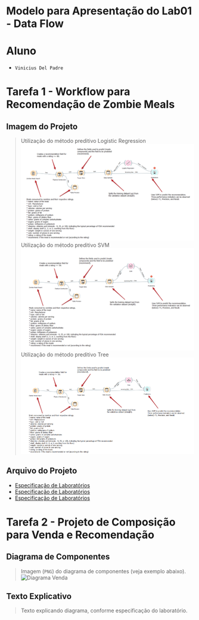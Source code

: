 # Modelo para Apresentação do Lab01 - Data Flow


# Aluno
* `Vinicius Del Padre`

# Tarefa 1 - Workflow para Recomendação de Zombie Meals

## Imagem do Projeto
> Utilização do método preditivo Logistic Regression
![Workflow Orange](images/logistic.png)
> Utilização do método preditivo SVM 
![Workflow Orange](images/svm.png)
> Utilização do método preditivo Tree 
![Workflow Orange](images/tree.png)


## Arquivo do Projeto
* [Especificação de Laboratórios](orange/zombie-meals-LOGISTIC.ows)
* [Especificação de Laboratórios](orange/zombie-meals-TREE.ows)
* [Especificação de Laboratórios](zombie-meals-SVM.ows)

# Tarefa 2 - Projeto de Composição para Venda e Recomendação

## Diagrama de Componentes

> Imagem (`PNG`) do diagrama de componentes (veja exemplo abaixo).
![Diagrama Venda](images/diagrama-componentes-venda.png)

## Texto Explicativo

> Texto explicando diagrama, conforme especificação do laboratório.
